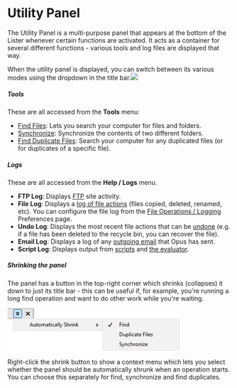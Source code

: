 # Utility Panel

The Utility Panel is a multi-purpose panel that appears at the bottom of the Lister whenever certain functions are activated. It acts as a container for several different functions - various tools and log files are displayed that way.

When the utility panel is displayed, you can switch between its various modes using the dropdown in the title bar.<img src="/media/13/utility_pane_dropdown.png" class="align-right" data-query="?nolink" />

##### Tools

These are all accessed from the **Tools** menu:

- [Find Files](../searching_and_filtering/find_files/README.md): Lets you search your computer for files and folders.
- [Synchronize](/Manual/file_operations/copying_moving_and_deleting_files/copying_updated_files/synchronize.md): Synchronize the contents of two different folders.
- [Find Duplicate Files](/Manual/additional_functionality/duplicate_file_finder.md): Search your computer for any duplicated files (or for duplicates of a specific file).

##### Logs

These are all accessed from the **Help / Logs** menu.

- **FTP Log**: Displays [FTP](/Manual/ftp/README.md) site activity.
- **File Log**: Displays a [log of file actions](/Manual/file_operations/tracking_and_undoing_file_operations.md) (files copied, deleted, renamed, etc). You can configure the file log from the [File Operations / Logging](/Manual/preferences/preferences_categories/file_operations/logging.md) Preferences page.
- **Undo Log**: Displays the most recent file actions that can be [undone](/Manual/file_operations/tracking_and_undoing_file_operations.md) (e.g. if a file has been deleted to the recycle bin, you can recover the file).
- **Email Log**: Displays a log of any [outgoing email](/Manual/preferences/preferences_categories/internet/email.md) that Opus has sent.
- **Script Log**: Displays output from [scripts](/Manual/scripting/README.md) and [the evaluator](/Manual/evaluator/README.md).

##### Shrinking the panel

The panel has a button in the top-right corner which shrinks (collapses) it down to just its title bar - this can be useful if, for example, you're running a long find operation and want to do other work while you're waiting.

![](/Manual/images/media/13/utilpane_shrink.png)

Right-click the shrink button to show a context menu which lets you select whether the panel should be automatically shrunk when an operation starts. You can choose this separately for find, synchronize and find duplicates.
